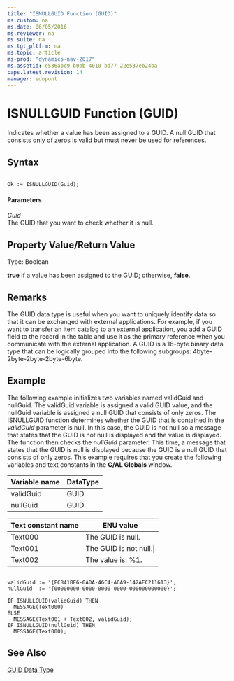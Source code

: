 ```yaml
---
title: "ISNULLGUID Function (GUID)"
ms.custom: na
ms.date: 06/05/2016
ms.reviewer: na
ms.suite: na
ms.tgt_pltfrm: na
ms.topic: article
ms-prod: "dynamics-nav-2017"
ms.assetid: e536abc9-b0bb-4010-bd77-22e537eb24ba
caps.latest.revision: 14
manager: edupont
---
```

# ISNULLGUID Function (GUID)
Indicates whether a value has been assigned to a GUID. A null GUID that consists only of zeros is valid but must never be used for references.  
  
## Syntax  
  
```  
  
Ok := ISNULLGUID(Guid);  
```  
  
#### Parameters  
 *Guid*  
 The GUID that you want to check whether it is null.  
  
## Property Value/Return Value  
 Type: Boolean  
  
 **true** if a value has been assigned to the GUID; otherwise, **false**.  
  
## Remarks  
 The GUID data type is useful when you want to uniquely identify data so that it can be exchanged with external applications. For example, if you want to transfer an item catalog to an external application, you add a GUID field to the record in the table and use it as the primary reference when you communicate with the external application. A GUID is a 16\-byte binary data type that can be logically grouped into the following subgroups: 4byte\-2byte\-2byte\-2byte\-6byte.  
  
## Example  
 The following example initializes two variables named validGuid and nullGuid. The validGuid variable is assigned a valid GUID value, and the nullGuid variable is assigned a null GUID that consists of only zeros. The ISNULLGUID function determines whether the GUID that is contained in the *validGuid* parameter is null. In this case, the GUID is not null so a message that states that the GUID is not null is displayed and the value is displayed. The function then checks the *nullGuid* parameter. This time, a message that states that the GUID is null is displayed because the GUID is a null GUID that consists of only zeros. This example requires that you create the following variables and text constants in the **C\/AL Globals** window.  
  
|Variable name|DataType|  
|-------------------|--------------|  
|validGuid|GUID|  
|nullGuid|GUID|  
  
|Text constant name|ENU value|  
|------------------------|---------------|  
|Text000|The GUID is null.|  
|Text001|The GUID is not null.\\|  
|Text002|The value is: %1.|  
  
```  
  
validGuid := '{FC841BE6-0ADA-46C4-A6A9-142AEC211613}';  
nullGuid  := '{00000000-0000-0000-0000-000000000000}';  
  
IF ISNULLGUID(validGuid) THEN  
  MESSAGE(Text000)  
ELSE   
  MESSAGE(Text001 + Text002, validGuid);  
IF ISNULLGUID(nullGuid) THEN  
  MESSAGE(Text000);  
```  
  
## See Also  
 [GUID Data Type](GUID-Data-Type.md)